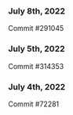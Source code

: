 ### July 8th, 2022

Commit #291045

### July 5th, 2022

Commit #314353


### July 4th, 2022

Commit #72281
